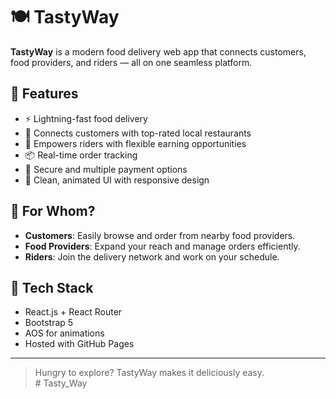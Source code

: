 # 🍽️ TastyWay

**TastyWay** is a modern food delivery web app that connects customers, food providers, and riders — all on one seamless platform.

## 🚀 Features

- ⚡ Lightning-fast food delivery
- 🍔 Connects customers with top-rated local restaurants
- 🛵 Empowers riders with flexible earning opportunities
- 📦 Real-time order tracking
- 🔐 Secure and multiple payment options
- 📱 Clean, animated UI with responsive design

## 👥 For Whom?

- **Customers**: Easily browse and order from nearby food providers.
- **Food Providers**: Expand your reach and manage orders efficiently.
- **Riders**: Join the delivery network and work on your schedule.

## 🎨 Tech Stack

- React.js + React Router
- Bootstrap 5
- AOS for animations
- Hosted with GitHub Pages

---

> Hungry to explore? TastyWay makes it deliciously easy.  
#   T a s t y _ W a y  
 